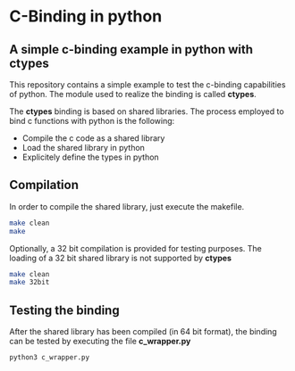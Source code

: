 # C-Binding in python
## A simple c-binding example in python with ctypes

This repository contains a simple example to test the c-binding capabilities of python. The module used to realize the binding is called **ctypes**.

The **ctypes** binding is based on shared libraries. The process employed to bind c functions with python is the following:

- Compile the c code as a shared library
- Load the shared library in python
- Explicitely define the types in python

## Compilation
In order to compile the shared library, just execute the makefile.
```sh
make clean
make
```

Optionally, a 32 bit compilation is provided for testing purposes. The loading of a 32 bit shared library is not supported by **ctypes**

```sh
make clean
make 32bit
```


## Testing the binding

After the shared library has been compiled (in 64 bit format), the binding can be tested by executing the file **c_wrapper.py**

```sh
python3 c_wrapper.py
```
